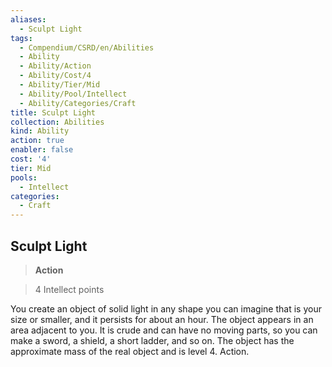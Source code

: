 ```yaml
---
aliases:
  - Sculpt Light
tags:
  - Compendium/CSRD/en/Abilities
  - Ability
  - Ability/Action
  - Ability/Cost/4
  - Ability/Tier/Mid
  - Ability/Pool/Intellect
  - Ability/Categories/Craft
title: Sculpt Light
collection: Abilities
kind: Ability
action: true
enabler: false
cost: '4'
tier: Mid
pools:
  - Intellect
categories:
  - Craft
---
```

## Sculpt Light    
>**Action**    
>4 Intellect points  
    
You create an object of solid light in any shape you can imagine that is your size or smaller, and it persists for about an hour. The object appears in an area adjacent to you. It is crude and can have no moving parts, so you can make a sword, a shield, a short ladder, and so on. The object has the approximate mass of the real object and is level 4. Action.